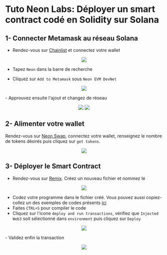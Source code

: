 # Tuto Neon Labs: Déployer un smart contract codé en Solidity sur Solana

## 1- Connecter Metamask au réseau Solana 

- Rendez-vous sur [Chainlist](chainlist.org/) et connectez votre wallet
<p align="center">
  <img src="https://user-images.githubusercontent.com/35653371/151769361-78ad6ef3-ed0b-4450-a1c9-2fc8a82fde85.png" />
</p>

- Tapez `Neon` dans la barre de recherche 

- Cliquez sur `Add to Metamask` sous `Neon EVM DevNet`
<p align="center">
  <img src="https://user-images.githubusercontent.com/35653371/151769429-08742f5e-d9ad-42b7-9849-de44ee3b2893.png" />
</p>
- Approuvez ensuite l'ajout et changez de réseau    

<p align="center">
  <img src="https://user-images.githubusercontent.com/35653371/151769481-4b5e7499-e73d-4bac-8aab-80f1b285ea2f.png" />
  <img src="https://user-images.githubusercontent.com/35653371/151769538-3f8f816b-2053-4790-a347-a580343cd887.png" />
</p>


## 2- Alimenter votre wallet 

Rendez-vous sur [Neon Swap](https://neonswap.live/#/get-tokens), connectez votre wallet, renseignez le nombre de tokens désirés puis cliquez sur `get tokens`.
<p align="center">
  <img src="https://user-images.githubusercontent.com/35653371/151769572-5035388f-4290-4a4e-b9d2-1242e6e1f008.png" />
</p>

## 3- Déployer le Smart Contract

- Rendez-vous sur [Remix](https://remix.ethereum.org/). Créez un nouveau fichier et nommez le
<p align="center">
  <img src="https://user-images.githubusercontent.com/35653371/151769646-e543afa6-ef11-41ca-ad60-9d5eec98078b.png" />
</p>

- Codez votre programme dans le fichier créé. Vous pouvez aussi copiez-collez un des exemples de codes présents [ici](https://github.com/cryptoloutre/TutoNeonLabs/tree/main/exemples-smart-contract)
- Faites `CTRL+S` pour compiler le code
- Cliquez sur l'icone `deploy and run transactions`, vérifiez que `Injected Web3` soit sélectionné dans `environment` puis cliquez sur `Deploy`    
<p align="center">
  <img src="https://user-images.githubusercontent.com/35653371/151769719-453a8333-5115-44a3-b7a9-c18080c3a91c.png" />
</p>
- Validez enfin la transaction
<p align="center">
  <img src="https://user-images.githubusercontent.com/35653371/151769743-ce7d465d-d2ac-4ff0-8987-f0f825144ab3.png" />
</p>
